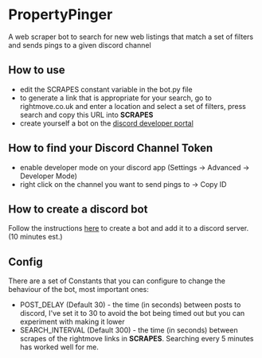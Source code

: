 # PropertyPinger
A web scraper bot to search for new web listings that match a set of filters and sends pings to a given discord channel

## How to use
* edit the SCRAPES constant variable in the bot.py file
* to generate a link that is appropriate for your search, go to rightmove.co.uk and enter a location and select a set of filters, press search and copy this URL into **SCRAPES**
* create yourself a bot on the [discord developer portal](https://discord.com/developers/docs/intro)

## How to find your Discord Channel Token
* enable developer mode on your discord app (Settings -> Advanced -> Developer Mode)
* right click on the channel you want to send pings to -> Copy ID

## How to create a discord bot 
Follow the instructions [here](https://realpython.com/how-to-make-a-discord-bot-python/) to create a bot and add it to a discord server. (10 minutes est.) 

## Config 
There are a set of Constants that you can configure to change the behaviour of the bot, most important ones:
* POST_DELAY (Default 30) - the time (in seconds) between posts to discord, I've set it to 30 to avoid the bot being timed out but you can experiment with making it lower
* SEARCH_INTERVAL (Default 300) - the time (in seconds) between scrapes of the rightmove links in **SCRAPES**. Searching every 5 minutes has worked well for me. 


